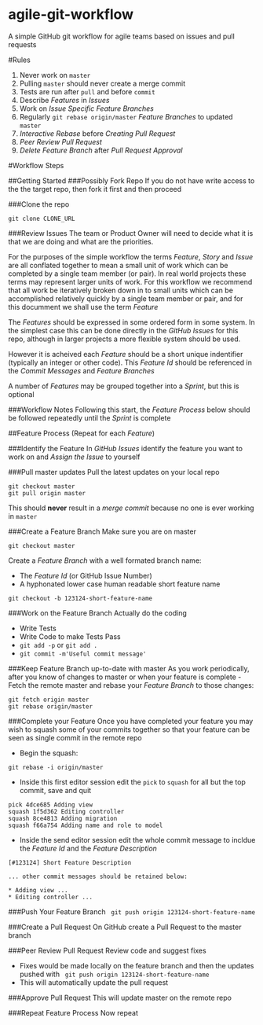 agile-git-workflow
==================

A simple GitHub git workflow for agile teams based on issues and pull requests

#Rules
1. Never work on ``master``
2. Pulling ``master`` should never create a merge commit
3. Tests are run after ``pull`` and before ``commit``
3. Describe _Features_ in _Issues_
4. Work on _Issue Specific Feature Branches_
5. Regularly ``git rebase origin/master`` _Feature Branches_ to updated ``master``
6. _Interactive Rebase_ before _Creating Pull Request_
7. _Peer Review Pull Request_
8. _Delete Feature Branch_ after _Pull Request Approval_

#Workflow Steps

##Getting Started
###Possibly Fork Repo
If you do not have write access to the the target repo, then fork it first and then proceed

###Clone the repo
```
git clone CLONE_URL
```

###Review Issues
The team or Product Owner will need to decide what it is that we are doing and what are the priorities.

For the purposes of the simple workflow the terms _Feature_, _Story_ and _Issue_ are all conflated together to mean a small unit of work which can be completed by a single team member (or pair). In real world projects these terms may represent larger units of work. For this workflow we recommend that all work be iteratively broken down in to small units which can be accomplished relatively quickly by a single team member or pair, and for this documment we shall use the term _Feature_

The  _Features_ should be expressed in some ordered form in some system. In the simplest case this can be done directly in the _GitHub Issues_ for this repo, although in larger projects a more flexible system should be used. 

However it is acheived each _Feature_ should be a short unique indentifier (typically an integer or other code). This _Feature Id_ should be referenced in the _Commit Messages_ and _Feature Branches_

A number of _Features_ may be grouped together into a _Sprint_, but this is optional

###Workflow Notes
Following this start, the _Feature Process_ below should be followed repeatedly until the _Sprint_ is complete

##Feature Process (Repeat for each _Feature_)

###Identify the Feature
In _GitHub Issues_ identify the feature you want to work on and _Assign the Issue_ to yourself

###Pull master updates
Pull the latest updates on your local repo
```
git checkout master
git pull origin master
```
This should __never__ result in a _merge commit_ because no one is ever working in ``master``

###Create a Feature Branch
Make sure you are on master
```
git checkout master
```
Create a _Feature Branch_ with a well formated branch name:
* The _Feature Id_ (or GitHub Issue Number)
* A hyphonated lower case human readable short feature name
```
git checkout -b 123124-short-feature-name
```

###Work on the Feature Branch
Actually do the coding
* Write Tests
* Write Code to make Tests Pass
* ``git add -p`` or ``git add .``
* ``git commit -m'Useful commit message'``

###Keep Feature Branch up-to-date with master
As you work periodically, after you know of changes to master or when your feature is complete -
Fetch the remote master and rebase your _Feature Branch_ to those changes: 
```
git fetch origin master
git rebase origin/master
```

###Complete your Feature
Once you have completed your feature you may wish to squash some of your commits together so that your feature can be seen as single commit in the remote repo

* Begin the squash:
```
git rebase -i origin/master

```
* Inside this first editor session edit the ``pick`` to ``squash`` for all but the top commit, save and quit
```
pick 4dce685 Adding view
squash 1f5d362 Editing controller
squash 8ce4813 Adding migration
squash f66a754 Adding name and role to model

```

* Inside the send editor session edit the whole commit message to incldue the _Feature Id_ and the _Feature Description_
```
[#123124] Short Feature Description

... other commit messages should be retained below:

* Adding view ...
* Editing controller ...

```

###Push Your Feature Branch
``` git push origin 123124-short-feature-name```


###Create a Pull Request
On GitHub create a Pull Request to the master branch

###Peer Review Pull Request
Review code and suggest fixes
* Fixes would be made locally on the feature branch and then the updates pushed with
``` git push origin 123124-short-feature-name```
* This will automatically update the pull request

###Approve Pull Request
This will update master on the remote repo


###Repeat Feature Process
Now repeat









